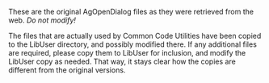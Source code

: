 These are the original AgOpenDialog files as they were retrieved from the web.
*Do not modify!*

The files that are actually used by Common Code Utilities have been copied to
the LibUser directory, and possibly modified there. If any additional files are
required, please copy them to LibUser for inclusion, and modify the LibUser
copy as needed. That way, it stays clear how the copies are different from the
original versions.
